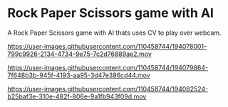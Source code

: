 # Rock Paper Scissors game with AI
A Rock Paper Scissors game with AI thats uses CV to play over webcam. 



https://user-images.githubusercontent.com/110458744/194078001-799c9926-2134-4734-9e75-7c2d76889ae2.mov



https://user-images.githubusercontent.com/110458744/194079864-7f648b3b-945f-4193-aa95-3d47e386cd44.mov



https://user-images.githubusercontent.com/110458744/194082524-b25baf3e-310e-482f-806e-9a1fb943f09d.mov




